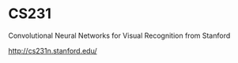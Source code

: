 # CS231

Convolutional Neural Networks for Visual Recognition from Stanford

http://cs231n.stanford.edu/

